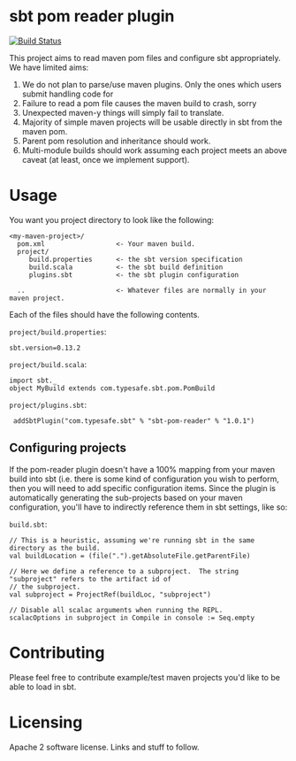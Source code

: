 # sbt pom reader plugin

[![Build Status](https://travis-ci.org/sbt/sbt-pom-reader.svg?branch=master)](https://travis-ci.org/sbt/sbt-pom-reader)

This project aims to read maven pom files and configure sbt appropriately.  We have limited aims:

1. We do not plan to parse/use maven plugins.  Only the ones which users submit handling code for
2. Failure to read a pom file causes the maven build to crash, sorry
3. Unexpected maven-y things will simply fail to translate.
4. Majority of simple maven projects will be usable directly in sbt from the maven pom.
5. Parent pom resolution and inheritance should work.
6. Multi-module builds should work assuming each project meets an above caveat (at least, once we implement support).


# Usage

You want you project directory to look like the following:

```
<my-maven-project>/
  pom.xml                  <- Your maven build.
  project/
     build.properties      <- the sbt version specification
     build.scala           <- the sbt build definition
     plugins.sbt           <- the sbt plugin configuration

  ..                       <- Whatever files are normally in your maven project.

```

Each of the files should have the following contents.

`project/build.properties`:

    sbt.version=0.13.2

`project/build.scala`:

    import sbt._
    object MyBuild extends com.typesafe.sbt.pom.PomBuild

`project/plugins.sbt`:

     addSbtPlugin("com.typesafe.sbt" % "sbt-pom-reader" % "1.0.1")
     

## Configuring projects

If the pom-reader plugin doesn't have a 100% mapping from your maven build into sbt (i.e. there is some kind 
of configuration you wish to perform, then you will need to add specific configuration items.  Since the
plugin is automatically generating the sub-projects based on your maven configuration, you'll have to
indirectly reference them in sbt settings, like so:

`build.sbt`:
```
// This is a heuristic, assuming we're running sbt in the same directory as the build.
val buildLocation = (file(".").getAbsoluteFile.getParentFile)

// Here we define a reference to a subproject.  The string "subproject" refers to the artifact id of
// the subproject.
val subproject = ProjectRef(buildLoc, "subproject")

// Disable all scalac arguments when running the REPL.
scalacOptions in subproject in Compile in console := Seq.empty
```

# Contributing

Please feel free to contribute example/test maven projects you'd like to be able to load in sbt.  


# Licensing

Apache 2 software license.  Links and stuff to follow.


